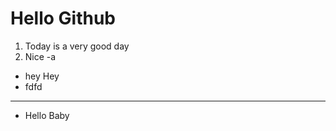 # Hello Github

1. Today is a very good day
2. Nice -a

* hey Hey
* fdfd

------------


* Hello Baby